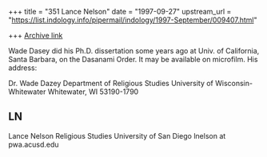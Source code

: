 +++
title = "351 Lance Nelson"
date = "1997-09-27"
upstream_url = "https://list.indology.info/pipermail/indology/1997-September/009407.html"

+++
[Archive link](https://list.indology.info/pipermail/indology/1997-September/009407.html)

Wade Dasey did his Ph.D. dissertation some years ago at Univ. of
California, Santa Barbara, on the Dasanami Order.  It may be
available on microfilm.  His address:

Dr. Wade Dazey
Department of Religious Studies
University of Wisconsin-Whitewater
Whitewater, WI 53190-1790

LN
------------------------
Lance Nelson
Religious Studies
University of San Diego
lnelson at pwa.acusd.edu



